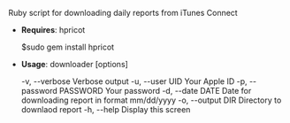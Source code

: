 Ruby script for downloading daily reports from iTunes Connect

- **Requires**: hpricot

    $sudo gem install hpricot

- **Usage**: downloader [options]

    -v, --verbose                    Verbose output
    -u, --user UID                   Your Apple ID
    -p, --password PASSWORD          Your password
    -d, --date DATE                  Date for downloading report in format mm/dd/yyyy
    -o, --output DIR                 Directory to downlaod report
    -h, --help                       Display this screen